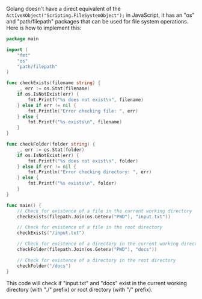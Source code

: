 Golang doesn't have a direct equivalent of the `ActiveXObject("Scripting.FileSystemObject");` in JavaScript, it has an "os" and "path/filepath" packages that can be used for file system operations. Here is how to implement this:

```go
package main

import (
	"fmt"
	"os"
	"path/filepath"
)

func checkExists(filename string) {
	_, err := os.Stat(filename)
	if os.IsNotExist(err) {
		fmt.Printf("%s does not exist\n", filename)
	} else if err != nil {
		fmt.Println("Error checking file: ", err)
	} else {
		fmt.Printf("%s exists\n", filename)
	}
}

func checkFolder(folder string) {
	_, err := os.Stat(folder)
	if os.IsNotExist(err) {
		fmt.Printf("%s does not exist\n", folder)
	} else if err != nil {
		fmt.Println("Error checking directory: ", err)
	} else {
		fmt.Printf("%s exists\n", folder)
	}
}

func main() {
	// Check for existence of a file in the current working directory
	checkExists(filepath.Join(os.Getenv("PWD"), "input.txt"))

	// Check for existence of a file in the root directory
	checkExists("/input.txt")

	// Check for existence of a directory in the current working directory
	checkFolder(filepath.Join(os.Getenv("PWD"), "docs"))

	// Check for existence of a directory in the root directory
	checkFolder("/docs")
}
```

This code will check if "input.txt" and "docs" exist in the current working directory (with "./" prefix) or root directory (with "/" prefix).
